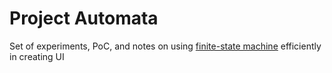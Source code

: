 # Project Automata

Set of experiments, PoC, and notes on using [finite-state machine][1] efficiently in creating UI

 [1]: https://en.wikipedia.org/wiki/Finite-state_machine
